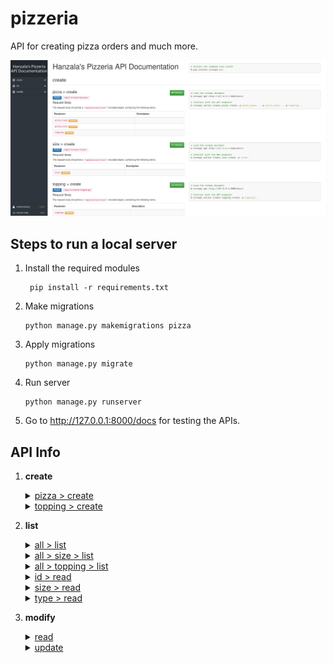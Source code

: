 # pizzeria

API for creating pizza orders and much more.

![Image](./images/image.png)

## Steps to run a local server

1. Install the required modules
   ```shell
    pip install -r requirements.txt
    ```
2. Make migrations
    ```shell
    python manage.py makemigrations pizza
    ```
3. Apply migrations
    ```shell
    python manage.py migrate
    ```
4. Run server
    ```shell
    python manage.py runserver
    ```
5. Go to http://127.0.0.1:8000/docs for testing the APIs.


## API Info

1. **create**
    <details><summary><ins>pizza > create</ins></summary>
    
    - POST `/api/create/pizza/`
    
        | Parameter  | Description |
        | ------------- | ------------- |
        | `pizza_type` **(required)** | Type of pizza (*i.e.* regular or square)  |
        | `pizza_size` **(required)** | Size of pizza (*e.g.* small, medium, large, etc.)  |
        | `topping` **(required)**    | Topping on the pizza (*e.g.* tomato, onion, cheese, corn, etc.)|
    
    - **Example**
        ```shell
        # Load the schema document
        coreapi get http://127.0.0.1:8000/docs/
        
        # Interact with the API endpoint
        coreapi action create pizza create -p pizza_type="Regular" -p pizza_size="Large" -p topping='["Tomato","Cheese"]'
        ```
    
    - **Result**
        ```json
        {
            "id": 5,
            "pizza_type": "Regular",
            "pizza_size": "Large",
            "topping": [
            "Cheese",
            "Tomato"
            ]
        }
        ```
    </details>

    <details><summary><ins>topping > create</ins></summary>
    
    - POST `/api/create/topping/`
    
        | Parameter  | Description |
        | ------------- | ------------- |
        | `topping` **(required)**    | Topping on the pizza (*e.g.* tomato, onion, cheese, corn, etc.)|
        
    - **Example**
        ```shell
        # Load the schema document
        coreapi get http://127.0.0.1:8000/docs/
        
        # Interact with the API endpoint
        coreapi action create topping create -p topping="Mushroom"
        ```
    - **Result**
        ```json
        {
            "topping": "Mushroom"
        }
        ```
    
    </details>

2. **list**
    <details>
    <summary><ins>all > list</ins></summary>
   
    - GET `/api/list/all/`
    - **Example**
        ```shell
        # Load the schema document
        coreapi get http://127.0.0.1:8000/docs/
        
        # Interact with the API endpoint
        coreapi action list all list
        ```
    - <details><summary>Result</summary>
      
        ```json
        [
            {
                "id": 1,
                "pizza_type": "Regular",
                "pizza_size": "Small",
                "topping": [
                    "Cheese",
                    "Corn"
                ]
            },
            {
                "id": 2,
                "pizza_type": "Regular",
                "pizza_size": "Small",
                "topping": [
                    "Cheese",
                    "Corn",
                    "Mushroom",
                    "Onion"
                ]
            }
        ]
        ```
    </details>
    
    </details>

    <details>
    <summary><ins>all > size > list</ins></summary>
    
    - GET `/api/list/all/size/`
    
    - **Example**
    
        ```shell
        # Load the schema document
        coreapi get http://127.0.0.1:8000/docs/
        
        # Interact with the API endpoint
        coreapi action list all size list
        ```
    - **Result**
    
        ```json
        [
            {
                "size": "Small"
            },
            {
                "size": "Medium"
            },
            {
                "size": "Large"
            },
            {
                "size": "Extra large"
            }
        ]
        ```
    </details>

    <details>
    <summary><ins>all > topping > list</ins></summary>
    
    - GET `/api/list/all/topping/`
    
    - **Example**
    
        ```shell
        # Load the schema document
        coreapi get http://127.0.0.1:8000/docs/
        
        # Interact with the API endpoint
        coreapi action list all toppings list
        ```
    - **Result**
    
        ```json
        [
            {
                "topping": "Cheese"
            },
            {
                "topping": "Corn"
            },
            {
                "topping": "Tomato"
            },
            {
                "topping": "Jalapeno"
            }
        ]
        ```
    </details>

    <details><summary><ins>id > read</ins></summary>
    
    - GET `/api/list/{id}/`
    
        | Parameter  | Description |
        | ------------- | ------------- |
        | `id` **(required)** | Pizza ID  |
    
    - **Example**
        ```shell
        # Load the schema document
        coreapi get http://127.0.0.1:8000/docs/
        
        # Interact with the API endpoint
        coreapi action list read -p id=2
        ```
    
    - **Result**
        ```json
        [
            {
                "id": 2,
                "pizza_type": "Regular",
                "pizza_size": "Extra large",
                "topping": [
                    "Onion"
                ]
            }
        ]
        ```
    </details>

    <details><summary><ins>size > read</ins></summary>
    
    - GET `/api/list/size/{size}/`
    
        | Parameter  | Description |
        | ------------- | ------------- |
        | `size` **(required)**    | Size of pizza |
    
    - **Example**
    ```shell
    # Load the schema document
    coreapi get http://127.0.0.1:8000/docs/
    
    # Interact with the API endpoint
    coreapi action list size read -p size="Large"
    ```
    - <details><summary>Result</summary>
      
        ```json
        [
            {
                "id": 3,
                "pizza_type": "Regular",
                "pizza_size": "Large",
                "topping": [
                    "Onion",
                    "Tomato"
                ]
            },
            {
                "id": 4,
                "pizza_type": "Regular",
                "pizza_size": "Large",
                "topping": [
                    "Cheese",
                    "Tomato"
                ]
            },
            {
                "id": 5,
                "pizza_type": "Regular",
                "pizza_size": "Large",
                "topping": [
                    "Cheese",
                    "Tomato"
                ]
            },
            {
                "id": 6,
                "pizza_type": "Regular",
                "pizza_size": "Large",
                "topping": [
                    "Cheese",
                    "Tomato"
                ]
            }
        ]

        ```
    </details>
    </details>

    <details><summary><ins>type > read</ins></summary>
    
    - GET `/api/list/type/{type}/`
    
        | Parameter  | Description |
        | ------------- | ------------- |
        | `type` **(required)**    | Size of pizza |
    
    - **Example**
        ```shell
        # Load the schema document
        coreapi get http://127.0.0.1:8000/docs/
        
        # Interact with the API endpoint
        coreapi action list read_0 -p type="Regular"
        ```
    - <details>
        <summary>Result</summary>
    
        ```json
        [
            {
                "id": 2,
                "pizza_type": "Regular",
                "pizza_size": "Extra large",
                "topping": [
                    "Onion"
                ]
            },
            {
                "id": 3,
                "pizza_type": "Regular",
                "pizza_size": "Large",
                "topping": [
                    "Onion",
                    "Tomato"
                ]
            }
        ]
        ```
    </details>
    </details>

3. **modify**
    <details>
    <summary><ins>read</ins></summary>
   
    - GET `/api/modify/{id}/`
    - **Example**
        ```shell
        # Load the schema document
        coreapi get http://127.0.0.1:8000/docs/
        
        # Interact with the API endpoint
        coreapi action modify read -p id=1
        ```
    - <details><summary>Result</summary>
      
        ```json
        [
            {
                "id": 1,
                "pizza_type": "Regular",
                "pizza_size": "Small",
                "topping": [
                    "Cheese",
                    "Corn"
                ]
            }
        ]
        ```
    </details>
    
    </details>
   
    <details>
    <summary><ins>update</ins></summary>
   
    - GET `/api/modify/{id}/`
    - **Example**
        ```shell
        # Load the schema document
        coreapi get http://127.0.0.1:8000/docs/
        
        # Interact with the API endpoint
        coreapi action modify update -p id=2 -p pizza_type="Square" -p pizza_size="Large" -p topping='["Mushroom", "Cheese", "Tomato"]'
        ```
    - <details><summary>Result</summary>
      
        ```json
        [
            {
                "id": 2,
                "pizza_type": "Square",
                "pizza_size": "Large",
                "topping": [
                    "Mushroom",
                    "Cheese",
                    "Tomato"
                ]
            }
        ]
        ```
    </details>
    
    </details>
